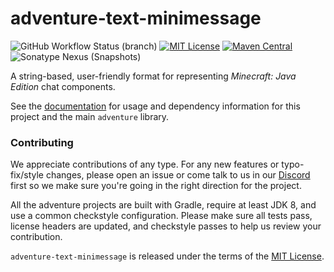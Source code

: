 # adventure-text-minimessage

![GitHub Workflow Status (branch)](https://img.shields.io/github/workflow/status/KyoriPowered/adventure-text-minimessage/build/master) [![MIT License](https://img.shields.io/badge/license-MIT-blue)](license.txt) [![Maven Central](https://img.shields.io/maven-central/v/net.kyori/adventure-text-minimessage?label=stable)](https://search.maven.org/search?q=g:net.kyori%20AND%20a:adventure*) ![Sonatype Nexus (Snapshots)](https://img.shields.io/nexus/s/net.kyori/adventure-text-minimessage?label=dev&server=https%3A%2F%2Foss.sonatype.org)

A string-based, user-friendly format for representing *Minecraft: Java Edition* chat components.

See the [documentation](https://docs.adventure.kyori.net/minimessage.html) for usage and dependency information for this project and the main `adventure` library.

### Contributing

We appreciate contributions of any type. For any new features or typo-fix/style changes, please open an issue or come talk to us in our [Discord] first so we make sure you're going in the right direction for the project.

All the adventure projects are built with Gradle, require at least JDK 8, and use a common checkstyle configuration. Please make sure all tests pass, license headers are updated, and checkstyle passes to help us review your contribution.

`adventure-text-minimessage` is released under the terms of the [MIT License](license.txt).

[Discord]: https://discord.gg/MMfhJ8F

